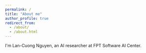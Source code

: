 ```yaml
---
permalink: /
title: "About me"
author_profile: true
redirect_from: 
  - /about/
  - /about.html
---
```


I'm Lan-Cuong Nguyen, an AI researcher at FPT Software AI Center.

